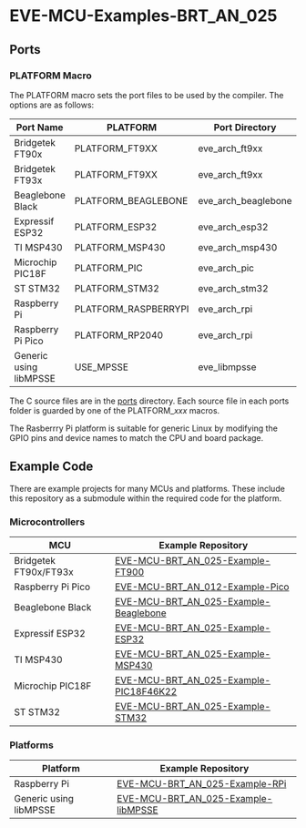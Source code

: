 # EVE-MCU-Examples-BRT_AN_025

## Ports

### PLATFORM Macro

The PLATFORM macro sets the port files to be used by the compiler. The options are as follows:

| Port Name | PLATFORM | Port Directory |
| --- | --- | --- |
|Bridgetek FT90x | PLATFORM_FT9XX | eve_arch_ft9xx |
|Bridgetek FT93x | PLATFORM_FT9XX | eve_arch_ft9xx |
|Beaglebone Black | PLATFORM_BEAGLEBONE | eve_arch_beaglebone |
|Expressif ESP32 | PLATFORM_ESP32 | eve_arch_esp32 |
|TI MSP430 | PLATFORM_MSP430 | eve_arch_msp430 |
|Microchip PIC18F | PLATFORM_PIC | eve_arch_pic |
|ST STM32 | PLATFORM_STM32 | eve_arch_stm32 |
|Raspberry Pi | PLATFORM_RASPBERRYPI | eve_arch_rpi |
|Raspberry Pi Pico | PLATFORM_RP2040 | eve_arch_rpi |
|Generic using libMPSSE | USE_MPSSE | eve_libmpsse |

The C source files are in the [ports](ports/) directory. Each source file in each ports folder is guarded by one of the PLATFORM_<i>xxx</i> macros.

The Rasberrry Pi platform is suitable for generic Linux by modifying the GPIO pins and device names to match the CPU and board package.

## Example Code

There are example projects for many MCUs and platforms. These include this repository as a submodule within the required code for the platform.

### Microcontrollers
| MCU | Example Repository |
| --- | --- |
|Bridgetek FT90x/FT93x | [EVE-MCU-BRT_AN_025-Example-FT900](https://github.com/Bridgetek/EVE-MCU-BRT_AN_025-Example-FT900) </td></tr>
|Raspberry Pi Pico | [EVE-MCU-BRT_AN_012-Example-Pico](https://github.com/Bridgetek/EVE-MCU-BRT_AN_012-Example-Pico) </td></tr>
|Beaglebone Black | [EVE-MCU-BRT_AN_025-Example-Beaglebone](https://github.com/Bridgetek/EVE-MCU-BRT_AN_025-Example-Beaglebone) </td></tr>
|Expressif ESP32 | [EVE-MCU-BRT_AN_025-Example-ESP32](https://github.com/Bridgetek/EVE-MCU-BRT_AN_025-Example-ESP32) </td></tr>
|TI MSP430 | [EVE-MCU-BRT_AN_025-Example-MSP430](https://github.com/Bridgetek/EVE-MCU-BRT_AN_025-Example-MSP430) </td></tr>
|Microchip PIC18F | [EVE-MCU-BRT_AN_025-Example-PIC18F46K22](https://github.com/Bridgetek/EVE-MCU-BRT_AN_025-Example-PIC18F46K22) </td></tr>
|ST STM32 | [EVE-MCU-BRT_AN_025-Example-STM32](https://github.com/Bridgetek/EVE-MCU-BRT_AN_025-Example-STM32) </td></tr>
</table>

### Platforms
| Platform | Example Repository |
| --- | --- |
|Raspberry Pi | [EVE-MCU-BRT_AN_025-Example-RPi](https://github.com/Bridgetek/EVE-MCU-BRT_AN_025-Example-RPi) </td></tr>
|Generic using libMPSSE | [EVE-MCU-BRT_AN_025-Example-libMPSSE](https://github.com/Bridgetek/EVE-MCU-BRT_AN_025-Example-libMPSSE) </td></tr>
